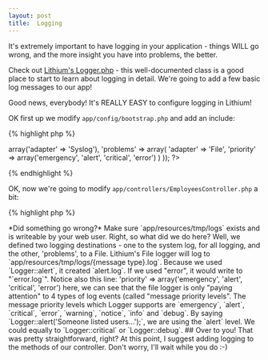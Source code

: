 ```yaml
---
layout: post
title:  Logging
---
```


It's extremely important to have logging in your application - things WILL go wrong, and the more insight you have into problems, the better.

Check out [Lithium's Logger.php](https://github.com/UnionOfRAD/lithium/blob/master/analysis/Logger.php) - this well-documented class is a good place to start to learn about logging in detail. We're going to add a few basic log messages to our app!

Good news, everybody! It's REALLY EASY to configure logging in Lithium!

OK first up we modify `app/config/bootstrap.php` and add an include:

{% highlight php %}
<?php
// ...

/**
 * This file contains configuration for logging
 */
require __DIR__ . '/bootstrap/logging.php';

// ...
{% endhighlight %}

Then, hit [http://employee-rolodex.localhost/employees](http://employee-rolodex.localhost/employees). You should see an error message:

	Warning: require(/var/www/employee-rolodex/app/config/bootstrap/logging.php): failed to open stream: No such file or directory in /var/www/employee-rolodex/app/config/bootstrap.php on line 62

	Fatal error: require(): Failed opening required '/var/www/employee-rolodex/app/config/bootstrap/logging.php' (include_path='.:/usr/share/php:/usr/share/pear') in /var/www/employee-rolodex/app/config/bootstrap.php on line 62

Now we create `app/config/bootstrap/logging.php` with these contents:

{% highlight php %}
<?php
use lithium\analysis\Logger;

Logger::config(array(
	'default' => array('adapter' => 'Syslog'),
	'problems' => array(
		'adapter' => 'File',
		'priority' => array('emergency', 'alert', 'critical', 'error')
	)
));
?>
{% endhighlight %}

OK, now we're going to modify `app/controllers/EmployeesController.php` a bit:

{% highlight php %}
<?php
namespace app\controllers;

use app\models\Employees;
use lithium\action\DispatchException;
use lithium\analysis\Logger;

class EmployeesController extends \lithium\action\Controller {

	public function index() {
		$employees = Employees::all();
		Logger::alert('Someone listed users...');
		return compact('Employees');
	}

    // ...
{% endhighlight %}

Now, hit the URL [http://employee-rolodex.localhost/employees](http://employee-rolodex.localhost/employees) to trigger a log write.

Finally, from the terminal, let's have a look at our log file:

	$ cat app/resources/tmp/logs/alert.log
	2013-12-25 10:47:58 Someone listed users...

_Yes, I am writing this on Christmas day!_

> *Did something go wrong?* Make sure `app/resources/tmp/logs` exists and is writeable by your web user.

Right, so what did we do here? Well, we defined two logging destinations - one to the system log, for all logging, and the other, 'problems', to a File. Lithium's File logger will log to `app/resources/tmp/logs/{message type}.log`. Because we used `Logger::alert`, it created `alert.log`. If we used "error", it would write to "`error.log`". Notice also this line:

		'priority' => array('emergency', 'alert', 'critical', 'error')

here, we can see that the file logger is only "paying attention" to 4 types of log events (called "message priority levels". The message priority levels which Logger supports are `emergency`, `alert`, `critical`, `error`, `warning`, `notice`, `info` and `debug`. By saying `Logger::alert('Someone listed users...');`, we are using the `alert` level. We could equally to `Logger::critical` or `Logger::debug`.

## Over to you!

That was pretty straightforward, right? At this point, I suggest adding logging to the methods of our controller. Don't worry, I'll wait while you do :-)
